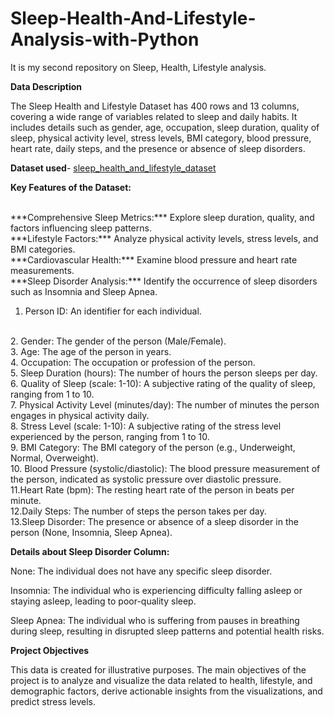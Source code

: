 # Sleep-Health-And-Lifestyle-Analysis-with-Python
It is my second repository on Sleep, Health, Lifestyle analysis.

**Data Description**

The Sleep Health and Lifestyle Dataset has 400 rows and 13 columns,
covering a wide range of variables related to sleep and daily habits.
It includes details such as gender, age, occupation, sleep duration, quality of sleep,
physical activity level, stress levels, BMI category, blood pressure, heart rate, 
daily steps, and the presence or absence of sleep disorders.

**Dataset used**- [sleep_health_and_lifestyle_dataset](https://github.com/subhashigupta01/Sleep-Health-And-Lifestyle-Analysis-with-PYTHON/blob/2b45ba4d8cf9c1506eee58a053656d779f9142a5/Sleep_health_and_lifestyle_dataset.csv) 

**Key Features of the Dataset:**

<br>
***Comprehensive Sleep Metrics:*** Explore sleep duration, quality, and factors influencing sleep patterns.
<br>
***Lifestyle Factors:*** Analyze physical activity levels, stress levels, and BMI categories.
<br>
***Cardiovascular Health:*** Examine blood pressure and heart rate measurements.
<br>
***Sleep Disorder Analysis:*** Identify the occurrence of sleep disorders such as Insomnia and Sleep Apnea.

1. Person ID: An identifier for each individual.
<br>
2. Gender: The gender of the person (Male/Female).
<br>
3. Age: The age of the person in years.
<br>
4. Occupation: The occupation or profession of the person.
<br>
5. Sleep Duration (hours): The number of hours the person sleeps per day.
<br>
6. Quality of Sleep (scale: 1-10): A subjective rating of the quality of sleep, ranging from 1 to 10.
<br>
7. Physical Activity Level (minutes/day): The number of minutes the person engages in physical activity daily.
<br>
8.  Stress Level (scale: 1-10): A subjective rating of the stress level experienced by the person, ranging from 1 to 10.
<br>
9. BMI Category: The BMI category of the person (e.g., Underweight, Normal, Overweight).
<br>
10. Blood Pressure (systolic/diastolic): The blood pressure measurement of the person, indicated as systolic pressure over diastolic pressure.
<br>
11.Heart Rate (bpm): The resting heart rate of the person in beats per minute.
<br>
12.Daily Steps: The number of steps the person takes per day.
<br>
13.Sleep Disorder: The presence or absence of a sleep disorder in the person (None, Insomnia, Sleep Apnea).


**Details about Sleep Disorder Column:**

None: The individual does not have any specific sleep disorder.

Insomnia: The individual who is experiencing difficulty falling asleep or staying asleep, leading to poor-quality sleep.

Sleep Apnea: The individual who is suffering from pauses in breathing during sleep, resulting in disrupted sleep patterns and potential health risks.


**Project Objectives**

This data is created for illustrative purposes. The main objectives of the project is to analyze and visualize the data related to health, lifestyle, and demographic factors, derive actionable insights from the visualizations, and predict stress levels.

